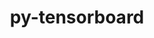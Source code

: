 ---
title: "py-tensorboard"
layout: cache
categories: [package, develop-2024-02-25]
meta: {"versions": ["2.14.1"], "compilers": ["apple-clang@=15.0.0", "gcc@=11.4.0"], "oss": ["ubuntu20.04", "ubuntu22.04", "ventura"], "platforms": ["darwin", "linux"], "targets": ["aarch64", "neoverse_v1", "neoverse_v2", "x86_64_v3"], "stacks": ["e4s", "e4s-neoverse-v2", "e4s-neoverse_v1", "ml-darwin-aarch64-mps", "ml-linux-x86_64-cpu", "ml-linux-x86_64-cuda", "ml-linux-x86_64-rocm", "root"], "num_specs": 11, "num_specs_by_stack": {"root": 11, "ml-darwin-aarch64-mps": 2, "e4s-neoverse_v1": 2, "e4s": 2, "e4s-neoverse-v2": 2, "ml-linux-x86_64-cpu": 3, "ml-linux-x86_64-cuda": 3, "ml-linux-x86_64-rocm": 3}}
spec_details: [{"hash": "5l2y3kav4qrjwx624kgrrjaqg5icorbz", "compiler": "apple-clang@=15.0.0", "versions": ["2.14.1"], "os": "ventura", "platform": "darwin", "target": "aarch64", "variants": ["build_system=python_pip"], "stacks": ["root", "ml-darwin-aarch64-mps"], "size": "-", "tarball": "https://binaries.spack.io/develop-2024-02-25/build_cache/darwin-ventura-aarch64/apple-clang-15.0.0/py-tensorboard-2.14.1/darwin-ventura-aarch64-apple-clang-15.0.0-py-tensorboard-2.14.1-5l2y3kav4qrjwx624kgrrjaqg5icorbz.spack"}, {"hash": "cu2dq7j4wceiec6dfyi6f3votvm2q5s7", "compiler": "apple-clang@=15.0.0", "versions": ["2.14.1"], "os": "ventura", "platform": "darwin", "target": "aarch64", "variants": ["build_system=python_pip"], "stacks": ["root", "ml-darwin-aarch64-mps"], "size": "-", "tarball": "https://binaries.spack.io/develop-2024-02-25/build_cache/darwin-ventura-aarch64/apple-clang-15.0.0/py-tensorboard-2.14.1/darwin-ventura-aarch64-apple-clang-15.0.0-py-tensorboard-2.14.1-cu2dq7j4wceiec6dfyi6f3votvm2q5s7.spack"}, {"hash": "xkp5qbyjbcqrdi475clc4lemegsk2gsj", "compiler": "gcc@=11.4.0", "versions": ["2.14.1"], "os": "ubuntu20.04", "platform": "linux", "target": "neoverse_v1", "variants": ["build_system=python_pip"], "stacks": ["root", "e4s-neoverse_v1"], "size": "-", "tarball": "https://binaries.spack.io/develop-2024-02-25/build_cache/linux-ubuntu20.04-neoverse_v1/gcc-11.4.0/py-tensorboard-2.14.1/linux-ubuntu20.04-neoverse_v1-gcc-11.4.0-py-tensorboard-2.14.1-xkp5qbyjbcqrdi475clc4lemegsk2gsj.spack"}, {"hash": "2bq6ty5gvcx5l4fgcrt2ofhmlwuwbfq7", "compiler": "gcc@=11.4.0", "versions": ["2.14.1"], "os": "ubuntu20.04", "platform": "linux", "target": "neoverse_v1", "variants": ["build_system=python_pip"], "stacks": ["root", "e4s-neoverse_v1"], "size": "-", "tarball": "https://binaries.spack.io/develop-2024-02-25/build_cache/linux-ubuntu20.04-neoverse_v1/gcc-11.4.0/py-tensorboard-2.14.1/linux-ubuntu20.04-neoverse_v1-gcc-11.4.0-py-tensorboard-2.14.1-2bq6ty5gvcx5l4fgcrt2ofhmlwuwbfq7.spack"}, {"hash": "gfpxunez6xhvzphwieek7zkkdvs5ikbu", "compiler": "gcc@=11.4.0", "versions": ["2.14.1"], "os": "ubuntu20.04", "platform": "linux", "target": "x86_64_v3", "variants": ["build_system=python_pip"], "stacks": ["root", "e4s"], "size": "-", "tarball": "https://binaries.spack.io/develop-2024-02-25/build_cache/linux-ubuntu20.04-x86_64_v3/gcc-11.4.0/py-tensorboard-2.14.1/linux-ubuntu20.04-x86_64_v3-gcc-11.4.0-py-tensorboard-2.14.1-gfpxunez6xhvzphwieek7zkkdvs5ikbu.spack"}, {"hash": "ietfbncialwqxs7a7nfsmp3g6sa3kybu", "compiler": "gcc@=11.4.0", "versions": ["2.14.1"], "os": "ubuntu20.04", "platform": "linux", "target": "x86_64_v3", "variants": ["build_system=python_pip"], "stacks": ["root", "e4s"], "size": "-", "tarball": "https://binaries.spack.io/develop-2024-02-25/build_cache/linux-ubuntu20.04-x86_64_v3/gcc-11.4.0/py-tensorboard-2.14.1/linux-ubuntu20.04-x86_64_v3-gcc-11.4.0-py-tensorboard-2.14.1-ietfbncialwqxs7a7nfsmp3g6sa3kybu.spack"}, {"hash": "63ymqox4rkkpo4wujnhk4rqjp3g3jop3", "compiler": "gcc@=11.4.0", "versions": ["2.14.1"], "os": "ubuntu22.04", "platform": "linux", "target": "neoverse_v2", "variants": ["build_system=python_pip"], "stacks": ["root", "e4s-neoverse-v2"], "size": "-", "tarball": "https://binaries.spack.io/develop-2024-02-25/build_cache/linux-ubuntu22.04-neoverse_v2/gcc-11.4.0/py-tensorboard-2.14.1/linux-ubuntu22.04-neoverse_v2-gcc-11.4.0-py-tensorboard-2.14.1-63ymqox4rkkpo4wujnhk4rqjp3g3jop3.spack"}, {"hash": "sypqx3wr6o5gkgqpodkha5etjemkxlar", "compiler": "gcc@=11.4.0", "versions": ["2.14.1"], "os": "ubuntu22.04", "platform": "linux", "target": "neoverse_v2", "variants": ["build_system=python_pip"], "stacks": ["root", "e4s-neoverse-v2"], "size": "-", "tarball": "https://binaries.spack.io/develop-2024-02-25/build_cache/linux-ubuntu22.04-neoverse_v2/gcc-11.4.0/py-tensorboard-2.14.1/linux-ubuntu22.04-neoverse_v2-gcc-11.4.0-py-tensorboard-2.14.1-sypqx3wr6o5gkgqpodkha5etjemkxlar.spack"}, {"hash": "dredu2v4bfsn7hsqssufumvvj4gkmpmw", "compiler": "gcc@=11.4.0", "versions": ["2.14.1"], "os": "ubuntu22.04", "platform": "linux", "target": "x86_64_v3", "variants": ["build_system=python_pip"], "stacks": ["root", "ml-linux-x86_64-cpu", "ml-linux-x86_64-cuda", "ml-linux-x86_64-rocm"], "size": "-", "tarball": "https://binaries.spack.io/develop-2024-02-25/build_cache/linux-ubuntu22.04-x86_64_v3/gcc-11.4.0/py-tensorboard-2.14.1/linux-ubuntu22.04-x86_64_v3-gcc-11.4.0-py-tensorboard-2.14.1-dredu2v4bfsn7hsqssufumvvj4gkmpmw.spack"}, {"hash": "ode72iaqxfv656kh6zaj5h4f7gpyxv3l", "compiler": "gcc@=11.4.0", "versions": ["2.14.1"], "os": "ubuntu22.04", "platform": "linux", "target": "x86_64_v3", "variants": ["build_system=python_pip"], "stacks": ["root", "ml-linux-x86_64-cpu", "ml-linux-x86_64-cuda", "ml-linux-x86_64-rocm"], "size": "-", "tarball": "https://binaries.spack.io/develop-2024-02-25/build_cache/linux-ubuntu22.04-x86_64_v3/gcc-11.4.0/py-tensorboard-2.14.1/linux-ubuntu22.04-x86_64_v3-gcc-11.4.0-py-tensorboard-2.14.1-ode72iaqxfv656kh6zaj5h4f7gpyxv3l.spack"}, {"hash": "vnezlpj2axavjuxwlorupiyaquh7jluq", "compiler": "gcc@=11.4.0", "versions": ["2.14.1"], "os": "ubuntu22.04", "platform": "linux", "target": "x86_64_v3", "variants": ["build_system=python_pip"], "stacks": ["root", "ml-linux-x86_64-cpu", "ml-linux-x86_64-cuda", "ml-linux-x86_64-rocm"], "size": "-", "tarball": "https://binaries.spack.io/develop-2024-02-25/build_cache/linux-ubuntu22.04-x86_64_v3/gcc-11.4.0/py-tensorboard-2.14.1/linux-ubuntu22.04-x86_64_v3-gcc-11.4.0-py-tensorboard-2.14.1-vnezlpj2axavjuxwlorupiyaquh7jluq.spack"}]
---